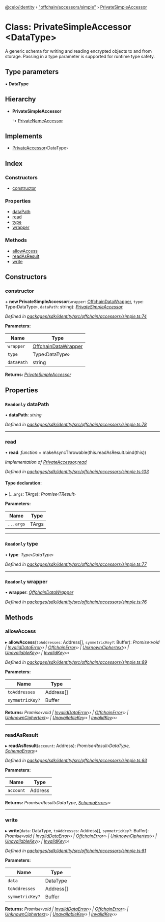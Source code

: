 [@celo/identity](../README.md) › ["offchain/accessors/simple"](../modules/_offchain_accessors_simple_.md) › [PrivateSimpleAccessor](_offchain_accessors_simple_.privatesimpleaccessor.md)

# Class: PrivateSimpleAccessor <**DataType**>

A generic schema for writing and reading encrypted objects to and from storage. Passing
in a type parameter is supported for runtime type safety.

## Type parameters

▪ **DataType**

## Hierarchy

* **PrivateSimpleAccessor**

  ↳ [PrivateNameAccessor](_offchain_accessors_name_.privatenameaccessor.md)

## Implements

* [PrivateAccessor](../interfaces/_offchain_accessors_interfaces_.privateaccessor.md)‹DataType›

## Index

### Constructors

* [constructor](_offchain_accessors_simple_.privatesimpleaccessor.md#constructor)

### Properties

* [dataPath](_offchain_accessors_simple_.privatesimpleaccessor.md#readonly-datapath)
* [read](_offchain_accessors_simple_.privatesimpleaccessor.md#read)
* [type](_offchain_accessors_simple_.privatesimpleaccessor.md#readonly-type)
* [wrapper](_offchain_accessors_simple_.privatesimpleaccessor.md#readonly-wrapper)

### Methods

* [allowAccess](_offchain_accessors_simple_.privatesimpleaccessor.md#allowaccess)
* [readAsResult](_offchain_accessors_simple_.privatesimpleaccessor.md#readasresult)
* [write](_offchain_accessors_simple_.privatesimpleaccessor.md#write)

## Constructors

###  constructor

\+ **new PrivateSimpleAccessor**(`wrapper`: [OffchainDataWrapper](../interfaces/_offchain_data_wrapper_.offchaindatawrapper.md), `type`: Type‹DataType›, `dataPath`: string): *[PrivateSimpleAccessor](_offchain_accessors_simple_.privatesimpleaccessor.md)*

*Defined in [packages/sdk/identity/src/offchain/accessors/simple.ts:74](https://github.com/celo-org/celo-monorepo/blob/master/packages/sdk/identity/src/offchain/accessors/simple.ts#L74)*

**Parameters:**

Name | Type |
------ | ------ |
`wrapper` | [OffchainDataWrapper](../interfaces/_offchain_data_wrapper_.offchaindatawrapper.md) |
`type` | Type‹DataType› |
`dataPath` | string |

**Returns:** *[PrivateSimpleAccessor](_offchain_accessors_simple_.privatesimpleaccessor.md)*

## Properties

### `Readonly` dataPath

• **dataPath**: *string*

*Defined in [packages/sdk/identity/src/offchain/accessors/simple.ts:78](https://github.com/celo-org/celo-monorepo/blob/master/packages/sdk/identity/src/offchain/accessors/simple.ts#L78)*

___

###  read

• **read**: *function* = makeAsyncThrowable(this.readAsResult.bind(this))

*Implementation of [PrivateAccessor](../interfaces/_offchain_accessors_interfaces_.privateaccessor.md).[read](../interfaces/_offchain_accessors_interfaces_.privateaccessor.md#read)*

*Defined in [packages/sdk/identity/src/offchain/accessors/simple.ts:103](https://github.com/celo-org/celo-monorepo/blob/master/packages/sdk/identity/src/offchain/accessors/simple.ts#L103)*

#### Type declaration:

▸ (...`args`: TArgs): *Promise‹TResult›*

**Parameters:**

Name | Type |
------ | ------ |
`...args` | TArgs |

___

### `Readonly` type

• **type**: *Type‹DataType›*

*Defined in [packages/sdk/identity/src/offchain/accessors/simple.ts:77](https://github.com/celo-org/celo-monorepo/blob/master/packages/sdk/identity/src/offchain/accessors/simple.ts#L77)*

___

### `Readonly` wrapper

• **wrapper**: *[OffchainDataWrapper](../interfaces/_offchain_data_wrapper_.offchaindatawrapper.md)*

*Defined in [packages/sdk/identity/src/offchain/accessors/simple.ts:76](https://github.com/celo-org/celo-monorepo/blob/master/packages/sdk/identity/src/offchain/accessors/simple.ts#L76)*

## Methods

###  allowAccess

▸ **allowAccess**(`toAddresses`: Address[], `symmetricKey?`: Buffer): *Promise‹void | [InvalidDataError](_offchain_accessors_errors_.invaliddataerror.md)‹› | [OffchainError](_offchain_accessors_errors_.offchainerror.md)‹› | [UnknownCiphertext](_offchain_accessors_errors_.unknownciphertext.md)‹› | [UnavailableKey](_offchain_accessors_errors_.unavailablekey.md)‹› | [InvalidKey](_offchain_accessors_errors_.invalidkey.md)‹››*

*Defined in [packages/sdk/identity/src/offchain/accessors/simple.ts:89](https://github.com/celo-org/celo-monorepo/blob/master/packages/sdk/identity/src/offchain/accessors/simple.ts#L89)*

**Parameters:**

Name | Type |
------ | ------ |
`toAddresses` | Address[] |
`symmetricKey?` | Buffer |

**Returns:** *Promise‹void | [InvalidDataError](_offchain_accessors_errors_.invaliddataerror.md)‹› | [OffchainError](_offchain_accessors_errors_.offchainerror.md)‹› | [UnknownCiphertext](_offchain_accessors_errors_.unknownciphertext.md)‹› | [UnavailableKey](_offchain_accessors_errors_.unavailablekey.md)‹› | [InvalidKey](_offchain_accessors_errors_.invalidkey.md)‹››*

___

###  readAsResult

▸ **readAsResult**(`account`: Address): *Promise‹Result‹DataType, [SchemaErrors](../modules/_offchain_accessors_errors_.md#schemaerrors)››*

*Defined in [packages/sdk/identity/src/offchain/accessors/simple.ts:93](https://github.com/celo-org/celo-monorepo/blob/master/packages/sdk/identity/src/offchain/accessors/simple.ts#L93)*

**Parameters:**

Name | Type |
------ | ------ |
`account` | Address |

**Returns:** *Promise‹Result‹DataType, [SchemaErrors](../modules/_offchain_accessors_errors_.md#schemaerrors)››*

___

###  write

▸ **write**(`data`: DataType, `toAddresses`: Address[], `symmetricKey?`: Buffer): *Promise‹void | [InvalidDataError](_offchain_accessors_errors_.invaliddataerror.md)‹› | [OffchainError](_offchain_accessors_errors_.offchainerror.md)‹› | [UnknownCiphertext](_offchain_accessors_errors_.unknownciphertext.md)‹› | [UnavailableKey](_offchain_accessors_errors_.unavailablekey.md)‹› | [InvalidKey](_offchain_accessors_errors_.invalidkey.md)‹››*

*Defined in [packages/sdk/identity/src/offchain/accessors/simple.ts:81](https://github.com/celo-org/celo-monorepo/blob/master/packages/sdk/identity/src/offchain/accessors/simple.ts#L81)*

**Parameters:**

Name | Type |
------ | ------ |
`data` | DataType |
`toAddresses` | Address[] |
`symmetricKey?` | Buffer |

**Returns:** *Promise‹void | [InvalidDataError](_offchain_accessors_errors_.invaliddataerror.md)‹› | [OffchainError](_offchain_accessors_errors_.offchainerror.md)‹› | [UnknownCiphertext](_offchain_accessors_errors_.unknownciphertext.md)‹› | [UnavailableKey](_offchain_accessors_errors_.unavailablekey.md)‹› | [InvalidKey](_offchain_accessors_errors_.invalidkey.md)‹››*
